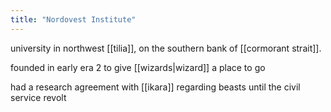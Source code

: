```yaml
---
title: "Nordovest Institute"
---
```


university in northwest [[tilia]], on the southern bank of [[cormorant strait]]. 

founded in early era 2 to give [[wizards|wizard]] a place to go

had a research agreement with [[ikara]] regarding beasts until the civil service revolt
